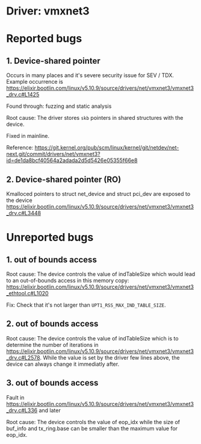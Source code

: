 # Driver: vmxnet3

# Reported bugs
## 1. Device-shared pointer

Occurs in many places and it's severe security issue for SEV / TDX.
Example occurrence is https://elixir.bootlin.com/linux/v5.10.9/source/drivers/net/vmxnet3/vmxnet3_drv.c#L1425

Found through: fuzzing and static analysis

Root cause:
The driver stores `skb` pointers in shared structures with the device.

Fixed in mainline.

Reference: https://git.kernel.org/pub/scm/linux/kernel/git/netdev/net-next.git/commit/drivers/net/vmxnet3?id=de1da8bcf40564a2adada2d5d5426e05355f66e8

## 2. Device-shared pointer (RO)
Kmalloced pointers to struct net_device and struct pci_dev are exposed to the device
https://elixir.bootlin.com/linux/v5.10.9/source/drivers/net/vmxnet3/vmxnet3_drv.c#L3448

# Unreported bugs
## 1. out of bounds access


Root cause:
The device controls the value of indTableSize which would lead to an out-of-bounds access in this memory copy: https://elixir.bootlin.com/linux/v5.10.9/source/drivers/net/vmxnet3/vmxnet3_ethtool.c#L1020

Fix:
Check that it's not larger than `UPT1_RSS_MAX_IND_TABLE_SIZE`.

## 2. out of bounds access

Root cause:
The device controls the value of indTableSize which is to determine the number of iterations in https://elixir.bootlin.com/linux/v5.10.9/source/drivers/net/vmxnet3/vmxnet3_drv.c#L2578.
While the value is set by the driver few lines above, the device can always change it immediatly after.

## 3. out of bounds access


Fault in https://elixir.bootlin.com/linux/v5.10.9/source/drivers/net/vmxnet3/vmxnet3_drv.c#L336 and later

Root cause:
The device controls the value of eop_idx while the size of buf_info and tx_ring.base can be smaller than the maximum value for eop_idx.
